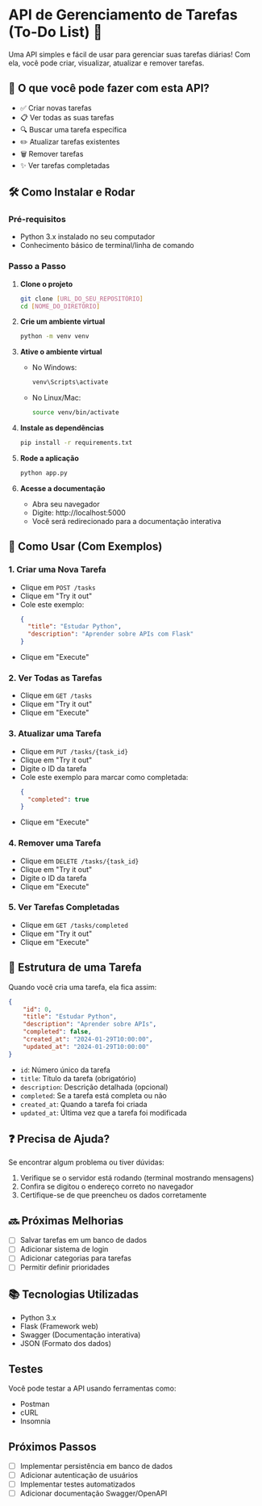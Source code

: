 # API de Gerenciamento de Tarefas (To-Do List) 📝

Uma API simples e fácil de usar para gerenciar suas tarefas diárias! Com ela, você pode criar, visualizar, atualizar e remover tarefas.

## 🚀 O que você pode fazer com esta API?

- ✅ Criar novas tarefas
- 📋 Ver todas as suas tarefas
- 🔍 Buscar uma tarefa específica
- ✏️ Atualizar tarefas existentes
- 🗑️ Remover tarefas
- ✨ Ver tarefas completadas

## 🛠️ Como Instalar e Rodar

### Pré-requisitos
- Python 3.x instalado no seu computador
- Conhecimento básico de terminal/linha de comando

### Passo a Passo

1. **Clone o projeto**
   ```bash
   git clone [URL_DO_SEU_REPOSITÓRIO]
   cd [NOME_DO_DIRETÓRIO]
   ```

2. **Crie um ambiente virtual**
   ```bash
   python -m venv venv
   ```

3. **Ative o ambiente virtual**
   - No Windows:
     ```bash
     venv\Scripts\activate
     ```
   - No Linux/Mac:
     ```bash
     source venv/bin/activate
     ```

4. **Instale as dependências**
   ```bash
   pip install -r requirements.txt
   ```

5. **Rode a aplicação**
   ```bash
   python app.py
   ```

6. **Acesse a documentação**
   - Abra seu navegador
   - Digite: http://localhost:5000
   - Você será redirecionado para a documentação interativa

## 📖 Como Usar (Com Exemplos)

### 1. Criar uma Nova Tarefa
- Clique em `POST /tasks`
- Clique em "Try it out"
- Cole este exemplo:
  ```json
  {
    "title": "Estudar Python",
    "description": "Aprender sobre APIs com Flask"
  }
  ```
- Clique em "Execute"

### 2. Ver Todas as Tarefas
- Clique em `GET /tasks`
- Clique em "Try it out"
- Clique em "Execute"

### 3. Atualizar uma Tarefa
- Clique em `PUT /tasks/{task_id}`
- Clique em "Try it out"
- Digite o ID da tarefa
- Cole este exemplo para marcar como completada:
  ```json
  {
    "completed": true
  }
  ```
- Clique em "Execute"

### 4. Remover uma Tarefa
- Clique em `DELETE /tasks/{task_id}`
- Clique em "Try it out"
- Digite o ID da tarefa
- Clique em "Execute"

### 5. Ver Tarefas Completadas
- Clique em `GET /tasks/completed`
- Clique em "Try it out"
- Clique em "Execute"

## 📝 Estrutura de uma Tarefa

Quando você cria uma tarefa, ela fica assim:
```json
{
    "id": 0,
    "title": "Estudar Python",
    "description": "Aprender sobre APIs",
    "completed": false,
    "created_at": "2024-01-29T10:00:00",
    "updated_at": "2024-01-29T10:00:00"
}
```

- `id`: Número único da tarefa
- `title`: Título da tarefa (obrigatório)
- `description`: Descrição detalhada (opcional)
- `completed`: Se a tarefa está completa ou não
- `created_at`: Quando a tarefa foi criada
- `updated_at`: Última vez que a tarefa foi modificada

## ❓ Precisa de Ajuda?

Se encontrar algum problema ou tiver dúvidas:
1. Verifique se o servidor está rodando (terminal mostrando mensagens)
2. Confira se digitou o endereço correto no navegador
3. Certifique-se de que preencheu os dados corretamente

## 🔜 Próximas Melhorias

- [ ] Salvar tarefas em um banco de dados
- [ ] Adicionar sistema de login
- [ ] Adicionar categorias para tarefas
- [ ] Permitir definir prioridades

## 📚 Tecnologias Utilizadas

- Python 3.x
- Flask (Framework web)
- Swagger (Documentação interativa)
- JSON (Formato dos dados)

## Testes

Você pode testar a API usando ferramentas como:
- Postman
- cURL
- Insomnia

## Próximos Passos

- [ ] Implementar persistência em banco de dados
- [ ] Adicionar autenticação de usuários
- [ ] Implementar testes automatizados
- [ ] Adicionar documentação Swagger/OpenAPI 